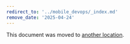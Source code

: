 ```yaml
---
redirect_to: '../mobile_devops/_index.md'
remove_date: '2025-04-24'
---
```


<!-- markdownlint-disable -->
<!-- vale off -->

This document was moved to [another location](../mobile_devops/_index.md).

<!-- This redirect file can be deleted after <2025-04-24>. -->
<!-- Redirects that point to other docs in the same project expire in three months. -->
<!-- Redirects that point to docs in a different project or site (link is not relative and starts with `https:`) expire in one year. -->
<!-- Before deletion, see: https://docs.gitlab.com/ee/development/documentation/redirects.html -->

